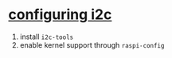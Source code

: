 # [configuring i2c](https://learn.adafruit.com/adafruits-raspberry-pi-lesson-4-gpio-setup/configuring-i2c)
1. install `i2c-tools`
2. enable kernel support through `raspi-config`
